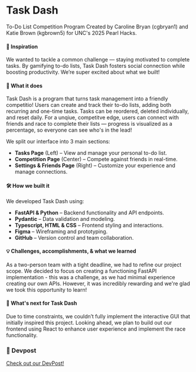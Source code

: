 # Task Dash

To-Do List Competition Program
Created by Caroline Bryan (cgbryan1) and Katie Brown (kgbrown5) for UNC's 2025 Pearl Hacks.

#### 🚀 Inspiration

We wanted to tackle a common challenge — staying motivated to complete tasks. By gamifying to-do lists, Task Dash fosters social connection while boosting productivity. We’re super excited about what we built!

#### 🎯 What it does

Task Dash is a program that turns task management into a friendly competitio! Users can create and track their to-do lists, adding both recurring and one-time tasks. Tasks can be reordered, deleted individually, and reset daily.
For a unqiue, competitve edge, users can connect with friends and race to complete their lists — progress is visualized as a percentage, so everyone can see who's in the lead!

We split our interface into 3 main sections:
* **Tasks Page** (Left) – View and manage your personal to-do list.
* **Competition Page** (Center) – Compete against friends in real-time.
* **Settings & Friends Page** (Right) – Customize your experience and manage connections.

#### 🛠️ How we built it

We developed Task Dash using:

* **FastAPI & Python** – Backend functionality and API endpoints.
* **Pydantic** – Data validation and modeling.
* **Typescript, HTML & CSS** – Frontend styling and interactions.
* **Figma** – Wireframing and prototyping.
* **GitHub** – Version control and team collaboration.

#### 💡 Challenges, accomplishments, & what we learned

As a two-person team with a tight deadline, we had to refine our project scope. We decided to focus on creating a functioning FastAPI implementation - this was a challenge, as we had minimal experience creating our own APIs. However, it was incredibly rewarding and we're glad we took this opportunity to learn!

#### 🔮 What's next for Task Dash

Due to time constraints, we couldn’t fully implement the interactive GUI that initially inspired this project. Looking ahead, we plan to build out our frontend using React to enhance user experience and implement the race functionality.

### 🔗 Devpost

[Check out our DevPost!](https://devpost.com/software/task-dash)
